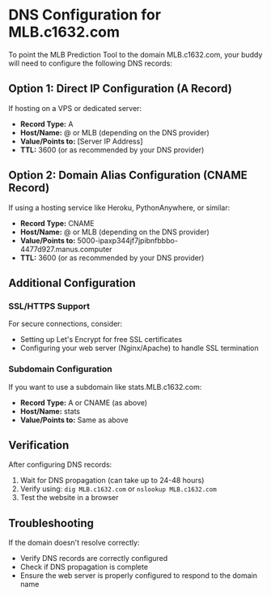 # DNS Configuration for MLB.c1632.com

To point the MLB Prediction Tool to the domain MLB.c1632.com, your buddy will need to configure the following DNS records:

## Option 1: Direct IP Configuration (A Record)
If hosting on a VPS or dedicated server:

- **Record Type:** A
- **Host/Name:** @ or MLB (depending on the DNS provider)
- **Value/Points to:** [Server IP Address]
- **TTL:** 3600 (or as recommended by your DNS provider)

## Option 2: Domain Alias Configuration (CNAME Record)
If using a hosting service like Heroku, PythonAnywhere, or similar:

- **Record Type:** CNAME
- **Host/Name:** @ or MLB (depending on the DNS provider)
- **Value/Points to:** 5000-ipaxp344jf7jpibnfbbbo-4477d927.manus.computer
- **TTL:** 3600 (or as recommended by your DNS provider)

## Additional Configuration

### SSL/HTTPS Support
For secure connections, consider:
- Setting up Let's Encrypt for free SSL certificates
- Configuring your web server (Nginx/Apache) to handle SSL termination

### Subdomain Configuration
If you want to use a subdomain like stats.MLB.c1632.com:

- **Record Type:** A or CNAME (as above)
- **Host/Name:** stats
- **Value/Points to:** Same as above

## Verification
After configuring DNS records:
1. Wait for DNS propagation (can take up to 24-48 hours)
2. Verify using: `dig MLB.c1632.com` or `nslookup MLB.c1632.com`
3. Test the website in a browser

## Troubleshooting
If the domain doesn't resolve correctly:
- Verify DNS records are correctly configured
- Check if DNS propagation is complete
- Ensure the web server is properly configured to respond to the domain name

